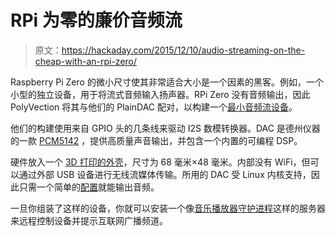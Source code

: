 # RPi 为零的廉价音频流

> 原文：<https://hackaday.com/2015/12/10/audio-streaming-on-the-cheap-with-an-rpi-zero/>

Raspberry Pi Zero 的微小尺寸使其非常适合大小是一个因素的黑客。例如，一个小型的独立设备，用于将流式音频输入扬声器。RPi Zero 没有音频输出，因此 PolyVection 将其与他们的 PlainDAC 配对，以构建一个[最小音频流设备](https://polyvection.com/guides/raspberry-pi-zero-minimal-streamer/)。

他们的构建使用来自 GPIO 头的几条线来驱动 I2S 数模转换器。DAC 是德州仪器的一款 [PCM5142](http://www.ti.com/product/pcm5142) ，提供高质量声音输出，并包含一个内置的可编程 DSP。

硬件放入一个 [3D 打印的外壳](https://github.com/PolyVection/RPI-ZERO-case)，尺寸为 68 毫米×48 毫米。内部没有 WiFi，但可以通过外部 USB 设备进行无线流媒体传输。所用的 DAC 受 Linux 内核支持，因此只需一个简单的[配置](https://polyvection.com/support/plain-series/getting-started/)就能输出音频。

一旦你组装了这样的设备，你就可以安装一个像[音乐播放器守护进程](http://www.musicpd.org/)这样的服务器来远程控制设备并提示互联网广播频道。